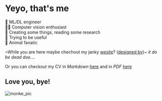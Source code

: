 # Yeyo, that's me

🦜 ML/DL engineer  
👨‍🔬 Computer vision enthusiast  
🦕 Creating some things, reading some research  
🐬 Trying to be useful  
🍕 Animal fanatic

~While you are here maybe chechout my janky [wesite](https://empyempt.github.io/Portfolio/#/)? ([designed by](https://t.me/ifindivy))~ *it do be dead doe....*

Or you can checkout my CV in *Markdown* [here](./resume.md) and in *PDF* [here](./Ilya_Eliseev_Machine_learning_CV.pdf)

## Love you, bye!

![monke_pic](monke.webp)
